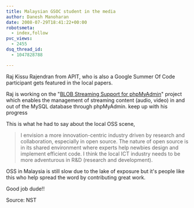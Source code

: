 ```yaml
---
title: Malaysian GSOC student in the media
author: Danesh Manoharan
date: 2008-07-29T18:41:22+00:00
robotsmeta:
  - index,follow
pvc_views:
  - 2455
dsq_thread_id:
  - 1047828788

---
```

Raj Kissu Rajendran from APIT, who is also a Google Summer Of Code participant gets featured in the local papers.

Raj is working on the "[BLOB Streaming Support for phpMyAdmin][1]" project which enables the management of streaming content (audio, video) in and out of the MySQL database through phpMyAdmin. keep up with his progress

This is what he had to say about the local OSS scene,

> I envision a more innovation-centric industry driven by research and collaboration, especially in open source. The nature of open source is in its shared environment where experts help newbies design and implement efficient code. I think the local ICT industry needs to be more adventurous in R&D (research and development).

OSS in Malaysia is still slow due to the lake of exposure but it's people like this who help spread the word by contributing great work.

Good job dude!!

Source: NST

 [1]: http://code.google.com/soc/2008/mysql/about.html